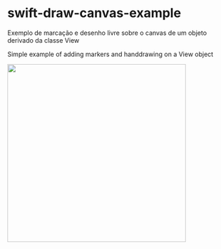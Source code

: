 # swift-draw-canvas-example
Exemplo de marcação e desenho livre sobre o canvas de um objeto derivado da classe View

Simple example of adding markers and handdrawing on a View object

<a href="https://www.tarcisojunior.com.br/img/github/ios-draw-canvas.gif">
 <img src="https://www.tarcisojunior.com.br/img/github/ios-draw-canvas.gif" height="400px"/>
</a>

